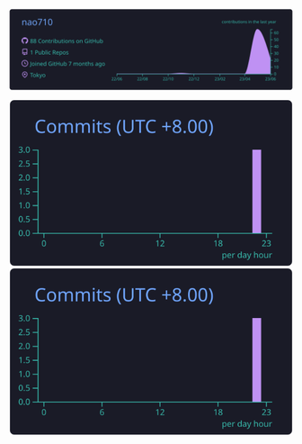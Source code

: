 ![](https://raw.githubusercontent.com/nao710/nao710/main/profile-summary-card-output/tokyonight/0-profile-details.svg)

![](https://raw.githubusercontent.com/nao710/nao710/main/profile-summary-card-output/tokyonight/4-productive-time.svg)
![](https://raw.githubusercontent.com/nao710/nao710/main/profile-summary-card-output/tokyonight/4-productive-time.svg)
